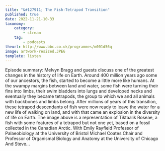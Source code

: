 ```yaml
---
title: "&#127911; The Fish-Tetrapod Transition"
published: true
date: 2022-11-21-10-33
taxonomy:
    category:
        - stream
    tag:
        - podcasts
theurl: http://www.bbc.co.uk/programmes/m001d56q
image: artwork-resized.JPEG
template: listen
---
```


Episode summary: Melvyn Bragg and guests discuss one of the greatest changes in the history of life on Earth. Around 400 million years ago some of our ancestors, the fish, started to become a little more like humans. At the swampy margins between land and water, some fish were turning their fins into limbs, their swim bladders into lungs and developed necks and eventually they became tetrapods, the group to which we and all animals with backbones and limbs belong. After millions of years of this transition, these tetrapod descendants of fish were now ready to leave the water for a new life of walking on land, and with that came an explosion in the diversity of life on Earth. The image above is a representation of Tiktaalik Roseae, a fish with some features of a tetrapod but not one yet, based on a fossil collected in the Canadian Arctic. With Emily Rayfield Professor of Palaeobiology at the University of Bristol Michael Coates Chair and Professor of Organismal Biology and Anatomy at the University of Chicago And Steve&hellip;
